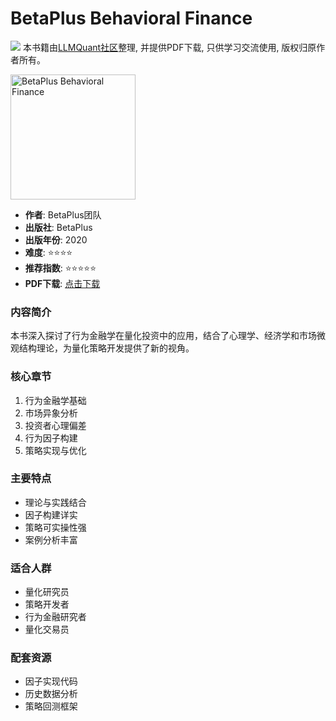 # BetaPlus Behavioral Finance

![](https://fastly.jsdelivr.net/gh/bucketio/img3@main/2024/09/04/1725464231869-e0b2f727-2a0f-4270-bf6c-31ddc350426a.gif)
本书籍由[LLMQuant社区](https://llmquant.com/)整理, 并提供PDF下载, 只供学习交流使用, 版权归原作者所有。

<img src="cover.jpg" alt="BetaPlus Behavioral Finance" width="200"/>

- **作者**: BetaPlus团队
- **出版社**: BetaPlus
- **出版年份**: 2020
- **难度**: ⭐⭐⭐⭐
- **推荐指数**: ⭐⭐⭐⭐⭐
- **PDF下载**: [点击下载](https://github.com/LLMQuant/asset/blob/main/BetaPlus_Behavioral_Finance.pdf)

### 内容简介
本书深入探讨了行为金融学在量化投资中的应用，结合了心理学、经济学和市场微观结构理论，为量化策略开发提供了新的视角。

### 核心章节
1. 行为金融学基础
2. 市场异象分析
3. 投资者心理偏差
4. 行为因子构建
5. 策略实现与优化

### 主要特点
- 理论与实践结合
- 因子构建详实
- 策略可实操性强
- 案例分析丰富

### 适合人群
- 量化研究员
- 策略开发者
- 行为金融研究者
- 量化交易员

### 配套资源
- 因子实现代码
- 历史数据分析
- 策略回测框架
